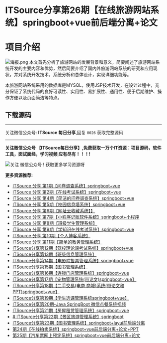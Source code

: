 # ITSource分享第26期【在线旅游网站系统】springboot+vue前后端分离+论文
# 项目介绍
![海报.png](https://itguang.oss-cn-beijing.aliyuncs.com/202402252131786.png)
本文首先分析了旅游网站的发展背景和意义，简要阐述了旅游网站系统开发的主要内容和优势，然后简要介绍了国内外旅游网站系统的研究和应用现状，并对系统开发技术，系统分析和总体设计，实现详细功能等。

本旅游网站系统采用的数据库是MYSQL，使用JSP技术开发，在设计过程中，充分保证了系统代码的良好可读性、实用性、易扩展性、通用性、便于后期维护、操作方便以及页面简洁等特点。
## 下载源码

---
关注微信公众号: **ITSource 每日分享**,回复 `0026` 获取完整源码

---

**关注微信公众号 【ITSource每日分享】,免费获取一万个IT资源：项目源码，软件工具，面试面经，学习视频 应有尽有！！！!**

![关注 微信公众号 ! 获取更多学习资源呀](https://itguang.oss-cn-beijing.aliyuncs.com/订阅号.jpeg)



**更多资源推荐:**
- [ITSource 分享 第1期【问卷调查系统】springboot+vue](https://mp.weixin.qq.com/s/KE7jOCpvbLVddVnu81fg9A)
- [ITSource 分享 第2期【在线考试系统】springboot+vue](https://mp.weixin.qq.com/s/So2Nb20hotB3S0aQtqf1mQ)
- [ITSource 分享 第4期【简洁的问卷调查系统】springboot+vue](https://mp.weixin.qq.com/s/HeSGWxxU-bGoeONjyR6qsw)
- [ITSource 分享 第5期【校园信息墙系统】springboot+vue](https://mp.weixin.qq.com/s/oA0Mbz3c4q1ziQbHvr72dg)
- [ITSource 分享 第6期【网址云收藏系统】】](https://mp.weixin.qq.com/s/NddwJn9h2f5n6dY-spCFhQ)
- [ITSource 分享 第7期【小程序记账软件系统】springboot+小程序](https://mp.weixin.qq.com/s/kRigevtP_EjpOS_Bw2UdZQ)
- [ITSource 分享 第8期【班级学生管理系统】](https://mp.weixin.qq.com/s/oJ-PEahVwQkwRwE8sINyZg)
- [ITSource 分享 第9期【学知识在线考试系统】springboot+vue](https://mp.weixin.qq.com/s/euvjxBX3bVG71IF8yV_zJQ)
- [ITSource 分享 第10期【个人博客系统】](https://mp.weixin.qq.com/s/j5O3oi0Yc28v8ROomyR9_g)
- [ITSource 分享 第11期【简单的教务管理系统】](https://mp.weixin.qq.com/s/5AEgWPW1v0Y5Z77LGoMm1Q)
- [ITSource分享第12期【驾校理论课考试系统】springboot+vue](https://mp.weixin.qq.com/s/YpJXaGC5338ydeLCMBiLtg)
- [ITSource分享第13期【班级信息管理系统】](https://mp.weixin.qq.com/s/7FYxlXoKrb5r-nckcPlAWw)
- [ITSource分享第14期【电影院售票管理系统】springboot+vue](https://mp.weixin.qq.com/s/oRU1VtvB68Z1qJbuGIGrGw)
- [ITSource分享第15期【图书管理系统】](https://mp.weixin.qq.com/s/rgixOXuJyJyZlL8Ny0AE8A)
- [ITSource分享第16期【连锁门店管理系统】springboot+vue](https://mp.weixin.qq.com/s/5aOJ9EHIqcVqtYWdKn3ONw)
- [ITSource分享第17期【宠物管理系统(带论文)springboot+vue】](https://mp.weixin.qq.com/s/S_mDclr4BKOzGZHG6etnoA)
- [ITSource分享第18期【二手交易(电商,商城)系统(带论文和PPT)springboot+vue】](https://mp.weixin.qq.com/s/_LlrbVBq_6nhGp3BY7F38A)
- [ITSource分享第19期【学生选课管理系统springboot+vue】](https://mp.weixin.qq.com/s/b8qTt-XT9SZNzQTKOJQqSw)
- [ITSource分享第20期-Java SpringBoot 微信点餐系统视频](https://mp.weixin.qq.com/s/xqmR6R96yFSZeQOmkCQcmQ)
- [ITSource分享第21期【房屋租赁管理系统】springboot+vue](https://mp.weixin.qq.com/s/7F7EhKv_CG81LEDS1XEJHw)
- [# ITSource分享第22期【景区旅游管理系统】springboot](https://mp.weixin.qq.com/s/ygvHpQeg_frDWD2f1F-R_A)
- [ ITSource分享第23期【图书管理系统】springboot+layui前后端分离](https://mp.weixin.qq.com/s/b1-prJSZdQcEBy0M6JOnDg)
- [第24期【在线拍卖系统】springboot+vue前后端分离+论文+PPT](https://mp.weixin.qq.com/s/VGKHG_ZPER3VA5rTdbXFiQ)
- [第25期【汽车票网上预定系统】springboot+vue前后端分离+论文](https://mp.weixin.qq.com/s/CB6xxXJkvK1GAhAVFUgHZw)
